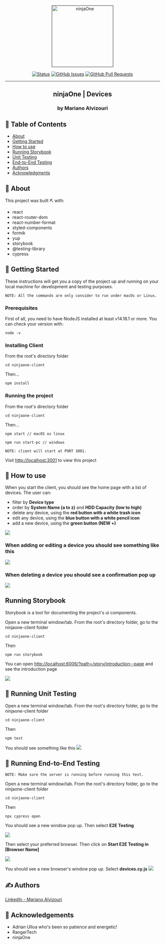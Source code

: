 <p align="center">
  <a href="" rel="noopener">
    <img width=200px src="https://i.imgur.com/8HVFoox.png" alt="ninjaOne">
  </a>
</p>

<div align="center">

[![Status](https://img.shields.io/badge/status-active-success.svg)]()
[![GitHub Issues](https://img.shields.io/github/issues/ealvizouri/react-devices-client)](https://github.com/ealvizouri/react-devices-client/issues)
[![GitHub Pull Requests](https://img.shields.io/github/issues-pr/ealvizouri/react-devices-client)](https://github.com/ealvizouri/react-devices-client/pulls)

</div>

---

<h2 align="center">ninjaOne | Devices</h2>
<h3 align="center">by Mariano Alvizouri</h3>

## 📝 Table of Contents

- [About](#about)
- [Getting Started](#getting_started)
- [How to use](#how_to_use)
- [Running Storybook](#storybook)
- [Unit Testing](#unit_testing)
- [End-to-End Testing](#e2e_testing)
- [Authors](#authors)
- [Acknowledgments](#acknowledgement)

## 🧐 About <a name = "about"></a>

This project was built ⛏️ with:
  - react
  - react-router-dom
  - react-number-format
  - styled-components
  - formik
  - yup
  - storybook
  - @testing-library
  - cypress

## 🏁 Getting Started <a name = "getting_started"></a>

These instructions will get you a copy of the project up and running on your local machine for development and testing purposes.

`NOTE: All the commands are only consider to run under macOs or Linux.`

### Prerequisites

First of all, you need to have NodeJS installed at least v14.18.1 or more. You can check your version with:

```
node -v
```

### Installing Client

From the root's directory folder

```
cd ninjaone-client
```
Then...
```
npm install
```

### Running the project

From the root's directory folder
```
cd ninjaone-client
```
Then...
```
npm start // macOS os linux
```
```
npm run start-pc // windows
```
`NOTE: client will start at PORT 3001.`

Visit <a href="http://localhost:3001">http://localhost:3001</a> to view this project

## 🎈 How to use <a name="how_to_use"></a>

When you start the client, you should see the home page with a list of devices. The user can:
  - filter by <strong>Device type</strong>
  - order by <strong>System Name (a to z)</strong> and <strong>HDD Capacity (low to high)</strong>
  - delete any device, using the <strong>red button with a white trash icon</strong>
  - edit any device, using the <strong>blue button with a white pencil icon</strong>
  - add a new device, using the <strong>green button (NEW +)</strong>

<img src="https://i.imgur.com/pxnUNI6.png" />

### When adding or editing a device you should see something like this
<img src="https://i.imgur.com/qi68Ue2.png" />

### When deleting a device you should see a confirmation pop up
<img src="https://i.imgur.com/nJeT6Hp.png" />

## Running Storybook <a name = "storybook"></a>
Storybook is a tool for documenting the project's ui components.

Open a new terminal window/tab. From the root's directory folder, go to the ninjaone-client folder

```
cd ninjaone-client
```
Then

```
npm run storybook
```
You can open <a href="http://localhost:6006/?path=/story/introduction--page">http://localhost:6006/?path=/story/introduction--page</a> and see the introduction page

<img src="https://i.imgur.com/QueVocz.png" />


## 🔧 Running Unit Testing <a name = "unit_testing"></a>

Open a new terminal window/tab. From the root's directory folder, go to the ninjaone-client folder

```
cd ninjaone-client
```
Then

```
npm test
```

You should see something like this
<img src="https://i.imgur.com/Gbes3xT.png" />

## 🔧 Running End-to-End Testing <a name = "e2e_testing"></a>

`NOTE: Make sure the server is running before running this test.`

Open a new terminal window/tab. From the root's directory folder, go to the ninjaone-client folder

```
cd ninjaone-client
```
Then
```
npx cypress open
```
You should see a new window pop up. Then select <strong>E2E Testing</strong>

<img src="https://i.imgur.com/GqBN53d.png" />

Then select your preferred browser. Then click on <strong>Start E2E Testing in [Browser Name]</strong>

<img src="https://i.imgur.com/rKZDjfd.png" />

You should see a new browser's window pop up. Select <strong>devices.cy.js</strong>
<img src="https://i.imgur.com/Ek6ED65.png" />

## ✍️ Authors <a name = "authors"></a>
[LinkedIn - Mariano Alvizouri](https://www.linkedin.com/in/mariano-alvizouri/)

## 🎉 Acknowledgements <a name = "acknowledgement"></a>
- Adrian Ulloa who's been so patience and energetic!
- RangerTech
- ninjaOne
